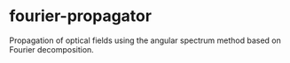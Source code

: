 # fourier-propagator
Propagation of optical fields using the angular spectrum method based on Fourier decomposition.
